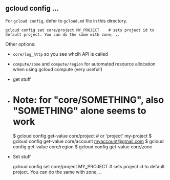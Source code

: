 ## gcloud config ...

For `gcloud config`, defer to `gcloud.md` file in this directory.

    gcloud config set core/project MY_PROJECT    # sets project id to default project. You can do the same with zone, ..

Other options:

* `core/log_http` so you see whcih API is called
* `compute/zone` and `compute/region` for automated resource allocation when using gcloud compute (very useful!)

* get stuff
*
    # Note: for "core/SOMETHING", also "SOMETHING" alone seems to work
    $ gcloud config get-value core/project # or 'project'
    my-project
    $ gcloud config get-value core/account
    myaccount@gmail.com
    $ gcloud config get-value core/region
    $ gcloud config get-value core/zone

* Set stuff

    gcloud config set core/project MY_PROJECT    # sets project id to default project. You can do the same with zone, ..

